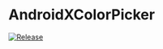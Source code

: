 # AndroidXColorPicker
[![Release](https://jitci.com/gh/long76/AndroidXColorPicker/svg)](https://jitci.com/gh/long76/AndroidXColorPicker)
